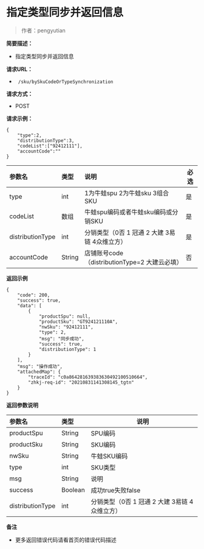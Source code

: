 # 指定类型同步并返回信息

> 作者：pengyutian

**简要描述：** 

- 指定类型同步并返回信息

**请求URL：** 
- ` /sku/bySkuCodeOrTypeSynchronization`
  
**请求方式：**
- POST 

**请求示例：** 
```
{
    "type":2,
    "distributionType":3,
    "codeList":["92412111"],
    "accountCode":""
}
```

|参数名|类型|说明|必选|
|:----    |:---|:----- |-----   |
|type|int|1为牛蛙spu 2为牛蛙sku 3组合SKU|是|
|codeList|数组|牛蛙spu编码或者牛蛙sku编码或分销SKU|是
|distributionType|int|分销类型（0否 1 冠通 2 大建 3易链 4众维立方）|是
|accountCode|String|店铺账号code（distributionType=2 大建云必填）|否
 **返回示例**
``` 
{
    "code": 200,
    "success": true,
    "data": [
        {
            "productSpu": null,
            "productSku": "GT924121110A",
            "nwSku": "92412111",
            "type": 2,
            "msg": "同步成功",
            "success": true,
            "distributionType": 1
        }
    ],
    "msg": "操作成功",
    "attachedMap": {
        "traceId": "c0a864281639383630492100510664",
        "zhkj-req-id": "20210831141308145_tgtn"
    }
}
```
 **返回参数说明** 

|参数名|类型|说明|
|:-----  |:-----|-----|
|productSpu|String|SPU编码|
|productSku|String|SKU编码|
|nwSku|String|牛蛙SKU编码|
|type|int|SKU类型|
|msg|String|说明|
|success|Boolean|成功true失败false|
|distributionType|int|分销类型（0否 1 冠通 2 大建 3易链 4众维立方）|

 **备注** 

- 更多返回错误代码请看首页的错误代码描述